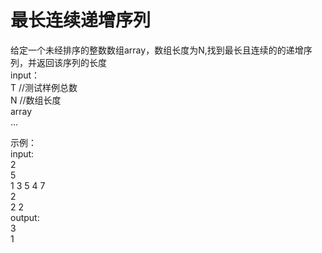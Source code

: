 # 最长连续递增序列

给定一个未经排序的整数数组array，数组长度为N,找到最长且连续的的递增序列，并返回该序列的长度</br>
input：</br>
T  //测试样例总数</br>
N //数组长度</br>
array</br>
...</br>

示例：</br>
input:</br>
2</br>
5</br>
1 3 5 4 7</br>
2</br>
2 2</br>
output:</br>
3</br>
1</br>
